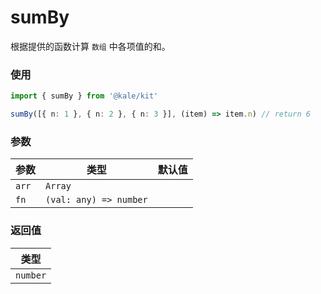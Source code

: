 # sumBy

根据提供的函数计算 `数组` 中各项值的和。

### 使用

```ts
import { sumBy } from '@kale/kit'

sumBy([{ n: 1 }, { n: 2 }, { n: 3 }], (item) => item.n) // return 6
```

### 参数

| 参数  | 类型                   | 默认值 |
| ----- | ---------------------- | ------ |
| `arr` | `Array`                |        |
| `fn`  | `(val: any) => number` |        |

### 返回值

| 类型     |
| -------- |
| `number` |
